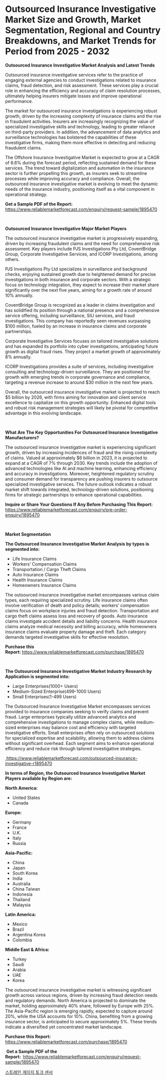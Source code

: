 <p><h1>Outsourced Insurance Investigative Market Size and Growth, Market Segmentation, Regional and Country Breakdowns, and Market Trends for Period from 2025 -  2032</h1></p><p><strong>Outsourced Insurance Investigative Market Analysis and Latest Trends</strong></p>
<p><p>Outsourced insurance investigative services refer to the practice of engaging external agencies to conduct investigations related to insurance claims, fraud detection, and risk assessment. These services play a crucial role in enhancing the efficiency and accuracy of claim resolution processes, ultimately helping insurers mitigate losses and improve operational performance.</p><p>The market for outsourced insurance investigations is experiencing robust growth, driven by the increasing complexity of insurance claims and the rise in fraudulent activities. Insurers are increasingly recognizing the value of specialized investigative skills and technology, leading to greater reliance on third-party providers. In addition, the advancement of data analytics and surveillance technologies has bolstered the capabilities of these investigative firms, making them more effective in detecting and reducing fraudulent claims.</p><p>The Offshore Insurance Investigative Market is expected to grow at a CAGR of 6.6% during the forecast period, reflecting sustained demand for these services. The trend toward digitalization and automation in the insurance sector is further propelling this growth, as insurers seek to streamline processes while improving accuracy and compliance. Overall, the outsourced insurance investigative market is evolving to meet the dynamic needs of the insurance industry, positioning itself as a vital component in operational strategy.</p></p>
<p><strong>Get a Sample PDF of the Report:&nbsp;</strong> <a href="https://www.reliablemarketforecast.com/enquiry/request-sample/1895470?utm_campaign=1080&utm_medium=2&utm_source=Github&utm_content=ia&utm_term=14012025&utm_id=outsourced-insurance-investigative">https://www.reliablemarketforecast.com/enquiry/request-sample/1895470</a></p>
<p>&nbsp;</p>
<p><strong>Outsourced Insurance Investigative Major Market Players</strong></p>
<p><p>The outsourced insurance investigative market is progressively expanding, driven by increasing fraudulent claims and the need for comprehensive risk assessment. Key players include PJS Investigations Pty Ltd, CoventBridge Group, Corporate Investigative Services, and ICORP Investigations, among others.</p><p>PJS Investigations Pty Ltd specializes in surveillance and background checks, enjoying sustained growth due to heightened demand for precise investigations in both insurance and corporate sectors. With a strategic focus on technology integration, they expect to increase their market share significantly over the next five years, aiming for a growth rate of around 10% annually.</p><p>CoventBridge Group is recognized as a leader in claims investigation and has solidified its position through a national presence and a comprehensive service offering, including surveillance, SIU services, and fraud investigations. This company has reportedly seen revenues surpassing $100 million, fueled by an increase in insurance claims and corporate partnerships.</p><p>Corporate Investigative Services focuses on tailored investigative solutions and has expanded its portfolio into cyber investigations, anticipating future growth as digital fraud rises. They project a market growth of approximately 8% annually. </p><p>ICORP Investigations provides a suite of services, including investigative consulting and technology-driven surveillance. They are positioned for growth with emerging trends in corporate governance and compliance, targeting a revenue increase to around $30 million in the next few years.</p><p>Overall, the outsourced insurance investigative market is projected to reach $5 billion by 2026, with firms aiming for innovation and client service excellence to capitalize on this growth opportunity. Enhanced digital tools and robust risk management strategies will likely be pivotal for competitive advantage in this evolving landscape.</p></p>
<p>&nbsp;</p>
<p><strong>What Are The Key Opportunities For Outsourced Insurance Investigative Manufacturers?</strong></p>
<p><p>The outsourced insurance investigative market is experiencing significant growth, driven by increasing incidences of fraud and the rising complexity of claims. Valued at approximately $6 billion in 2023, it is projected to expand at a CAGR of 7% through 2030. Key trends include the adoption of advanced technologies like AI and machine learning, enhancing efficiency and accuracy in investigations. Moreover, heightened regulatory scrutiny and consumer demand for transparency are pushing insurers to outsource specialized investigative services. The future outlook indicates a robust market shift towards integrated, technology-driven solutions, positioning firms for strategic partnerships to enhance operational capabilities.</p></p>
<p><strong>Inquire or Share Your Questions If Any Before Purchasing This Report:</strong> <a href="https://www.reliablemarketforecast.com/enquiry/pre-order-enquiry/1895470?utm_campaign=1080&utm_medium=2&utm_source=Github&utm_content=ia&utm_term=14012025&utm_id=outsourced-insurance-investigative">https://www.reliablemarketforecast.com/enquiry/pre-order-enquiry/1895470</a></p>
<p>&nbsp;</p>
<p><strong>Market Segmentation</strong></p>
<p><strong>The Outsourced Insurance Investigative Market Analysis by types is segmented into:</strong></p>
<p><ul><li>Life Insurance Claims</li><li>Workers’ Compensation Claims</li><li>Transportation / Cargo Theft Claims</li><li>Auto Insurance Claims</li><li>Health Insurance Claims</li><li>Homeowners Insurance Claims</li></ul></p>
<p><p>The outsourced insurance investigative market encompasses various claim types, each requiring specialized scrutiny. Life insurance claims often involve verification of death and policy details; workers’ compensation claims focus on workplace injuries and fraud detection. Transportation and cargo theft claims assess loss and recovery of goods. Auto insurance claims investigate accident details and liability concerns. Health insurance claims analyze medical necessity and billing accuracy, while homeowners insurance claims evaluate property damage and theft. Each category demands targeted investigative skills for effective resolution.</p></p>
<p><strong>Purchase this Report:&nbsp;</strong><a href="https://www.reliablemarketforecast.com/purchase/1895470?utm_campaign=1080&utm_medium=2&utm_source=Github&utm_content=ia&utm_term=14012025&utm_id=outsourced-insurance-investigative">https://www.reliablemarketforecast.com/purchase/1895470</a></p>
<p>&nbsp;</p>
<p><strong>The Outsourced Insurance Investigative Market Industry Research by Application is segmented into:</strong></p>
<p><ul><li>Large Enterprises(1000+ Users)</li><li>Medium-Sized Enterprise(499-1000 Users)</li><li>Small Enterprises(1-499 Users)</li></ul></p>
<p><p>The Outsourced Insurance Investigative Market encompasses services provided to insurance companies seeking to verify claims and prevent fraud. Large enterprises typically utilize advanced analytics and comprehensive investigations to manage complex claims, while medium-sized enterprises may balance cost and efficiency with targeted investigative efforts. Small enterprises often rely on outsourced solutions for specialized expertise and scalability, allowing them to address claims without significant overhead. Each segment aims to enhance operational efficiency and reduce risk through tailored investigative strategies.</p></p>
<p><a href="https://www.reliablemarketforecast.com/outsourced-insurance-investigative-r1895470?utm_campaign=1080&utm_medium=2&utm_source=Github&utm_content=ia&utm_term=14012025&utm_id=outsourced-insurance-investigative">&nbsp;https://www.reliablemarketforecast.com/outsourced-insurance-investigative-r1895470</a></p>
<p><strong>In terms of Region, the Outsourced Insurance Investigative Market Players available by Region are:</strong></p>
<p>
    <p> <strong> North America: </strong>
        <ul>
            <li>United States</li>
            <li>Canada</li>
        </ul>
        </p> 
    <p> <strong> Europe: </strong>
        <ul>
            <li>Germany</li>
            <li>France</li>
            <li>U.K.</li>
            <li>Italy</li>
            <li>Russia</li>
        </ul>
        </p> 
    <p> <strong> Asia-Pacific: </strong>
        <ul>
            <li>China</li>
            <li>Japan</li>
            <li>South Korea</li>
            <li>India</li>
            <li>Australia</li>
            <li>China Taiwan</li>
            <li>Indonesia</li>
            <li>Thailand</li>
            <li>Malaysia</li>
        </ul>
        </p> 
    <p> <strong> Latin America: </strong>
        <ul>
            <li>Mexico</li>
            <li>Brazil</li>
            <li>Argentina Korea</li>
            <li>Colombia</li>
        </ul>
        </p> 
    <p> <strong> Middle East & Africa: </strong>
        <ul>
            <li>Turkey</li>
            <li>Saudi</li>
            <li>Arabia</li>
            <li>UAE</li>
            <li>Korea</li>
        </ul>
    </p>
    </p>
<p><p>The outsourced insurance investigative market is witnessing significant growth across various regions, driven by increasing fraud detection needs and regulatory demands. North America is projected to dominate the market, holding approximately 40% share, followed by Europe with 25%. The Asia-Pacific region is emerging rapidly, expected to capture around 20%, while the USA accounts for 10%. China, benefiting from a growing insurance sector, is anticipated to secure approximately 5%. These trends indicate a diversified yet concentrated market landscape.</p></p>
<p><strong>Purchase this Report: </strong><a href="https://www.reliablemarketforecast.com/purchase/1895470?utm_campaign=1080&utm_medium=2&utm_source=Github&utm_content=ia&utm_term=14012025&utm_id=outsourced-insurance-investigative">https://www.reliablemarketforecast.com/purchase/1895470</a></p>
<p>&nbsp;<strong>Get a Sample PDF of the Report:&nbsp;&nbsp;</strong><a href="https://www.reliablemarketforecast.com/enquiry/request-sample/1895470?utm_campaign=1080&utm_medium=2&utm_source=Github&utm_content=ia&utm_term=14012025&utm_id=outsourced-insurance-investigative">https://www.reliablemarketforecast.com/enquiry/request-sample/1895470</a></p>
<p><strong></strong></p>
<p><p><a href="https://github.com/sougarounis/Market-Research-Report-List-6/blob/main/450422231084.md?utm_campaign=1080&utm_medium=2&utm_source=Github&utm_content=ia&utm_term=14012025&utm_id=outsourced-insurance-investigative">스트레인 게이지 토크 센서</a></p></p>